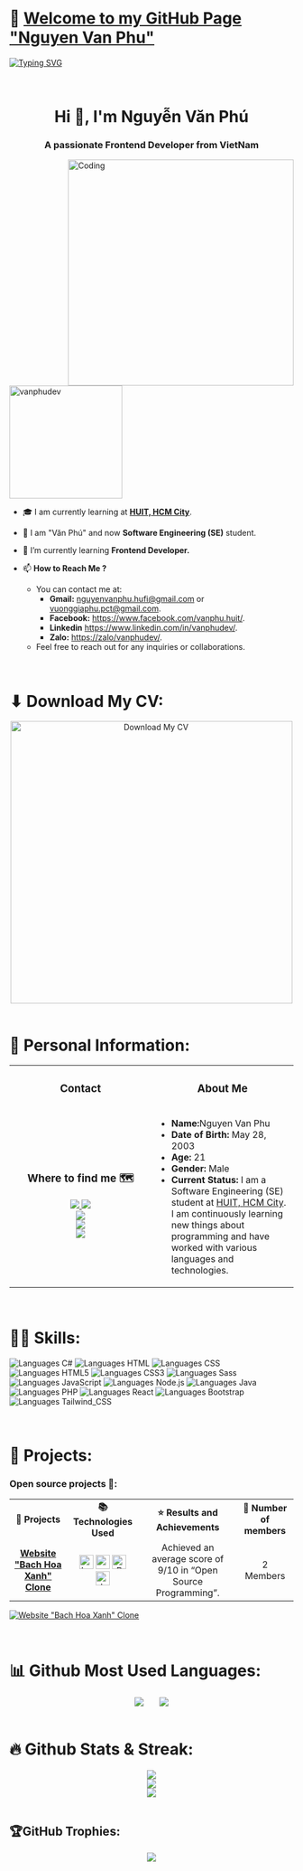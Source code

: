 # 👋 [Welcome to my GitHub Page "Nguyen Van Phu"](https://github.com/VanPhuDev)
[![Typing SVG](https://readme-typing-svg.herokuapp.com?font=Fira+Code&size=200&duration=1000&pause=1000&color=F718D4&center=true&vCenter=true&random=false&width=3000&height=290&lines=Welcome+to+My+Github+Page;Hi+There+!;I'm+V%C4%83n+Ph%C3%BA+Dev)](https://git.io/typing-svg)

<br/>

<h1 align="center">Hi 👋, I'm Nguyễn Văn Phú</h1>
<h3 align="center">A passionate Frontend Developer from VietNam</h3>
<img align="right" alt="Coding" width="400" src="https://raw.githubusercontent.com/vanphudev/vanphudev/main/about me.gif">

<p align="left"> <img width="200px" src="https://komarev.com/ghpvc/?username=vanphudev&color=green&style=plastic" alt="vanphudev" /> </p>

- 🎓 I am currently learning at [**HUIT, HCM City**](https://huit.edu.vn/). 

- 🔭 I am "Văn Phú" and now **Software Engineering (SE)** student.
  
- 🌱 I’m currently learning **Frontend Developer.**

- 📫 **How to Reach Me ?**

  -  You can contact me at:
      -  **Gmail:** nguyenvanphu.hufi@gmail.com  or  vuonggiaphu.pct@gmail.com.
      -  **Facebook:** https://www.facebook.com/vanphu.huit/.
      -  **Linkedin** https://www.linkedin.com/in/vanphudev/.
      -  **Zalo:** [https://zalo/vanphudev/](https://s.net.vn/a0ay).
  -  Feel free to reach out for any inquiries or collaborations.


<br/>

# ⬇ Download My CV:
<div align="center">
  <a href="https://github.com/VanPhuDev">
     <img width="500px" src="https://img.shields.io/badge/Click here to Download CV INTERNSHIP-1DB954?style=flat-square&logoColor=white&color=blue" alt="Download My CV" title="Download My CV">
  </a>
</div>

<br/>

# 🔭 Personal Information: 
<table width="100%">
  <tr align="center">
    <td width="50%">
      <h3>Contact</h3>
    </td>
    <td width="50%">
      <h3>About Me</h3>
    </td>
  </tr>
  <tr>
    <td width="50%" align="center">
      <h3>Where to find me 🗺️</h3>
          <a width="100%" href="mailto:nguyenvanphu.hufi@gmail.com" target="_blank">
              <img src="https://img.shields.io/badge/nguyenvanphu.hufi@gmail.com-D14836?style=for-the-badge&logo=gmail&logoColor=white" />
          </a>
          <a width="100%" href="mailto:vuonggiaphu.pct@gmail.com" target="_blank">
              <img src="https://img.shields.io/badge/vuonggiaphu.pct@gmail.com-D14836?style=for-the-badge&logo=gmail&logoColor=white" />
          </a>
          <br/>
          <a width="100%" height="auto" href="https://www.facebook.com/vanphu.huit" target="_blank">
              <img src="https://img.shields.io/badge/Facebook-1877F2?style=for-the-badge&logo=facebook&logoColor=white" />
          </a>
          <br/>
          <a width="100%" height="auto" href="https://www.facebook.com/vanphu.huit" target="_blank">
              <img src="https://img.shields.io/badge/Linkedin-1877F2?style=for-the-badge&logo=linkedin&logoColor=white" />
          </a>
          <br/>
          <a width="100%" height="auto" href="https://www.facebook.com/vanphu.huit" target="_blank">
              <img src="https://img.shields.io/badge/Zalo-1877F2?style=for-the-badge&logo=zalo&logoColor=white" />
          </a>
    </td>
    <td width="50%">
      <div align="left">
        <ul>
          <li><strong>Name:</strong>Nguyen Van Phu</li>
          <li><strong>Date of Birth:</strong> May 28, 2003</li>
          <li><strong>Age:</strong> 21</li>
          <li><strong>Gender:</strong> Male</li>
          <li><strong>Current Status:</strong> I am a Software Engineering (SE) student at <a href="https://www.huit.edu.vn" target="_blank">HUIT, HCM City</a>. I am continuously learning new things about programming and have worked with various languages and technologies.</li>
        </ul>
      </div>
    </td>
  </tr>
</table>


<br/>

# 👨‍💻 Skills:
![Languages C#](https://img.shields.io/badge/C%23-239120?style=for-the-badge&logo=c-sharp&logoColor=white)
![Languages HTML](https://img.shields.io/badge/HTML-239120?style=for-the-badge&logo=html5&logoColor=white)
![Languages CSS](https://img.shields.io/badge/CSS-239120?&style=for-the-badge&logo=css3&logoColor=white)
![Languages HTML5](https://img.shields.io/badge/HTML5-E34F26?style=for-the-badge&logo=html5&logoColor=white)
![Languages CSS3](https://img.shields.io/badge/CSS3-1572B6?style=for-the-badge&logo=css3&logoColor=white)
![Languages Sass](https://img.shields.io/badge/Sass-CC6699?style=for-the-badge&logo=sass&logoColor=white)
![Languages JavaScript](https://img.shields.io/badge/JavaScript-F7DF1E?style=for-the-badge&logo=javascript&logoColor=black)
![Languages Node.js](https://img.shields.io/badge/Node.js-43853D?style=for-the-badge&logo=node.js&logoColor=white)
![Languages Java](https://img.shields.io/badge/Java-ED8B00?style=for-the-badge&logo=openjdk&logoColor=white)
![Languages PHP](https://img.shields.io/badge/PHP-777BB4?style=for-the-badge&logo=php&logoColor=white)
![Languages React](https://img.shields.io/badge/React-20232A?style=for-the-badge&logo=react&logoColor=61DAFB)
![Languages Bootstrap](https://img.shields.io/badge/Bootstrap-563D7C?style=for-the-badge&logo=bootstrap&logoColor=white)
![Languages Tailwind_CSS](https://img.shields.io/badge/Tailwind_CSS-38B2AC?style=for-the-badge&logo=tailwind-css&logoColor=white)

<br/>

# 🚀 Projects:
<h3>Open source projects 🌟:</h3>

<table align="center">
  <tr align="center">
    <td><b>🌟 Projects</b></td>
    <td><b>📚 Technologies Used</b></td>
    <td><b>⭐ Results and Achievements</b></td>
    <td><b>👤 Number of members</b></td>
  </tr>
  <tr align="center">
    <td><a href="https://github.com/vanphudev/website_bachhoaxanh_clone"><b>Website "Bach Hoa Xanh" Clone</b></a></td>
    <td>
      <span><img src="https://img.shields.io/badge/Laravel 11-282C34?logo=Laravel&logoColor=FF2D20" alt="Laravel logo" title="Laravel" height="25" /></span>
      <span><img src="https://img.shields.io/badge/MySQL-282C34?logo=mysql&logoColor=4479A1" alt="mysql logo" title="mysql" height="25" /></span>
      <span><img src="https://img.shields.io/badge/PHP-282C34?logo=php&logoColor=4479A1" alt="PHP logo" title="PHP" height="25" /></span>
      <span><img src="https://img.shields.io/badge/JavaScript-282C34?logo=javascript&logoColor=F7DF1E" alt="JavaScript logo" title="JavaScript" height="25" /></span>
    </td>
    <td>
        Achieved an average score of 9/10 in “Open Source Programming”.
    </td>
    <td>2 Members</td>
  </tr>
</table>

[![Website "Bach Hoa Xanh" Clone](https://github-readme-stats.vercel.app/api/pin/?username=vanphudev&repo=website_bachhoaxanh_clone)](https://github.com/vanphudev/website_bachhoaxanh_clone)

<br/>

# 📊 Github Most Used Languages:
<div align="center">
  <img src="https://github-readme-stats.vercel.app/api/top-langs/?username=vanphudev&layout=donut-vertical"/>
  &nbsp;
  &nbsp;
  &nbsp;
  <img src="https://github-readme-stats.vercel.app/api/top-langs/?username=vanphudev&layout=pie"/>
</div>

<br/>

# 🔥 Github Stats & Streak:
<div align="center">
  <img  src="https://github-readme-stats.vercel.app/api?username=vanphudev&theme=radical&hide_border=false&include_all_commits=false&count_private=false"/><br/>
  <img  src="https://github-readme-streak-stats.herokuapp.com/?user=vanphudev&theme=radical&hide_border=false"/><br/>
  <img  src="https://github-readme-stats.vercel.app/api/top-langs/?username=vanphudev&theme=radical&hide_border=false&include_all_commits=false&count_private=false&layout=compact"/>
</div>

<br/>

## 🏆GitHub Trophies:
<div align="center">
  <img  src="https://github-trophies.vercel.app/?username=vanphudev&theme=radical&no-frame=false&no-bg=false&margin-w=4"/>
</div>
